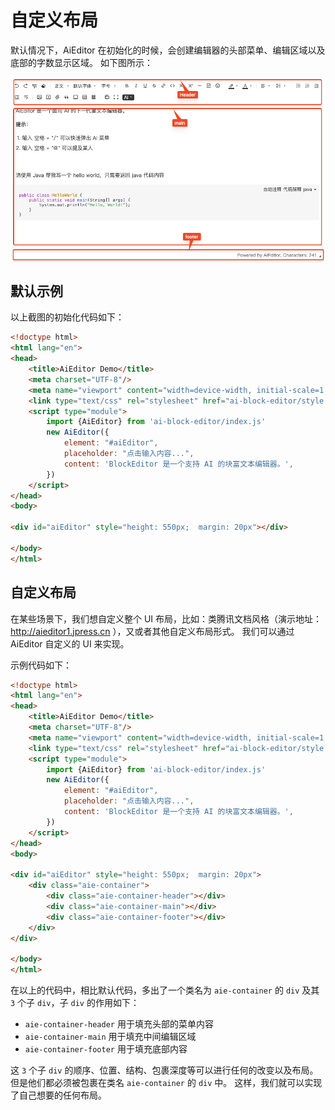 # 自定义布局

默认情况下，AiEditor 在初始化的时候，会创建编辑器的头部菜单、编辑区域以及底部的字数显示区域。
如下图所示：

![](../../assets/image/aieditor-areas.png)

## 默认示例

以上截图的初始化代码如下：

```html
<!doctype html>
<html lang="en">
<head>
    <title>AiEditor Demo</title>
    <meta charset="UTF-8"/>
    <meta name="viewport" content="width=device-width, initial-scale=1.0"/>
    <link type="text/css" rel="stylesheet" href="ai-block-editor/style.css">
    <script type="module">
        import {AiEditor} from 'ai-block-editor/index.js'
        new AiEditor({
            element: "#aiEditor",
            placeholder: "点击输入内容...",
            content: 'BlockEditor 是一个支持 AI 的块富文本编辑器。',
        })
    </script>
</head>
<body>

<div id="aiEditor" style="height: 550px;  margin: 20px"></div>

</body>
</html>
```

## 自定义布局

在某些场景下，我们想自定义整个 UI 布局，比如：类腾讯文档风格（演示地址： http://aieditor1.jpress.cn ），又或者其他自定义布局形式。
我们可以通过 AiEditor 自定义的 UI 来实现。



示例代码如下：

```html 20-24
<!doctype html>
<html lang="en">
<head>
    <title>AiEditor Demo</title>
    <meta charset="UTF-8"/>
    <meta name="viewport" content="width=device-width, initial-scale=1.0"/>
    <link type="text/css" rel="stylesheet" href="ai-block-editor/style.css">
    <script type="module">
        import {AiEditor} from 'ai-block-editor/index.js'
        new AiEditor({
            element: "#aiEditor",
            placeholder: "点击输入内容...",
            content: 'BlockEditor 是一个支持 AI 的块富文本编辑器。',
        })
    </script>
</head>
<body>

<div id="aiEditor" style="height: 550px;  margin: 20px">
    <div class="aie-container">
        <div class="aie-container-header"></div>
        <div class="aie-container-main"></div>
        <div class="aie-container-footer"></div>
    </div>
</div>

</body>
</html>
```

在以上的代码中，相比默认代码，多出了一个类名为 `aie-container` 的 `div` 及其 `3` 个子 `div`，子 `div` 的作用如下：
- `aie-container-header` 用于填充头部的菜单内容
- `aie-container-main` 用于填充中间编辑区域
- `aie-container-footer` 用于填充底部内容

这 `3` 个子 `div` 的顺序、位置、结构、包裹深度等可以进行任何的改变以及布局。但是他们都必须被包裹在类名 `aie-container` 的 `div` 中。
这样，我们就可以实现了自己想要的任何布局。
